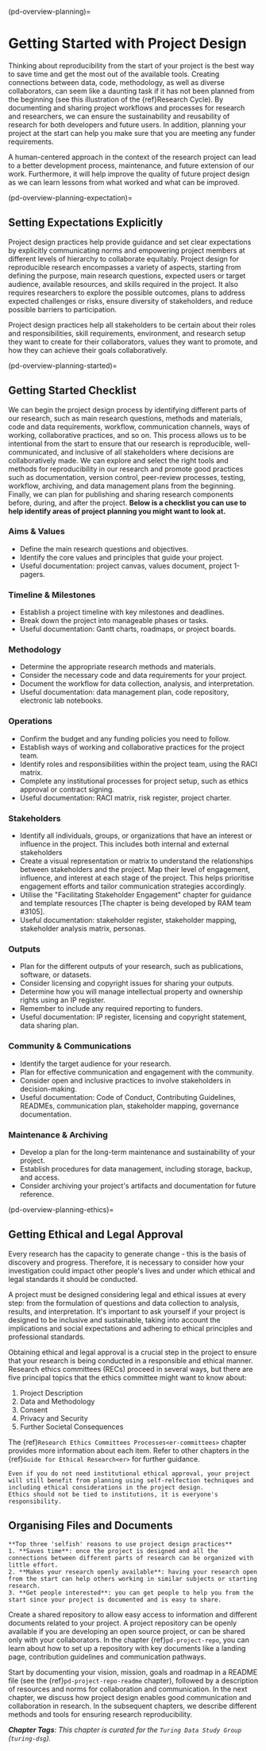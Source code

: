 (pd-overview-planning)=
# Getting Started with Project Design

Thinking about reproducibility from the start of your project is the best way to save time and get the most out of the available tools. 
Creating connections between data, code, methodology, as well as diverse collaborators, can seem like a daunting task if it has not been planned from the beginning (see this illustration of the {ref}Research Cycle<research-cycle>). 
By documenting and sharing project workflows and processes for research and researchers, we can ensure the sustainability and reusability of research for both developers and future users. 
In addition, planning your project at the start can help you make sure that you are meeting any funder requirements.

A human-centered approach in the context of the research project can lead to a better development process, maintenance, and future extension of our work. Furthermore, it will help improve the quality of future project design as we can learn lessons from what worked and what can be improved.

(pd-overview-planning-expectation)=
## Setting Expectations Explicitly

Project design practices help provide guidance and set clear expectations by explicitly communicating norms and empowering project members at different levels of hierarchy to collaborate equitably. 
Project design for reproducible research encompasses a variety of aspects, starting from defining the purpose, main research questions, expected users or target audience, available resources, and skills required in the project. 
It also requires researchers to explore the possible outcomes, plans to address expected challenges or risks, ensure diversity of stakeholders, and reduce possible barriers to participation.

Project design practices help all stakeholders to be certain about their roles and responsibilities, skill requirements, environment, and research setup they want to create for their collaborators, values they want to promote, and how they can achieve their goals collaboratively.

(pd-overview-planning-started)=
## Getting Started Checklist 

We can begin the project design process by identifying different parts of our research, such as main research questions, methods and materials, code and data requirements, workflow, communication channels, ways of working, collaborative practices, and so on. This process allows us to be intentional from the start to ensure that our research is reproducible, well-communicated, and inclusive of all stakeholders where decisions are collaboratively made. We can explore and select the right tools and methods for reproducibility in our research and promote good practices such as documentation, version control, peer-review processes, testing, workflow, archiving, and data management plans from the beginning. Finally, we can plan for publishing and sharing research components before, during, and after the project. **Below is a checklist you can use to help identify areas of project planning you might want to look at.**

### Aims & Values 
* Define the main research questions and objectives.
* Identify the core values and principles that guide your project.
* Useful documentation: project canvas, values document, project 1-pagers.

### Timeline & Milestones 
* Establish a project timeline with key milestones and deadlines.
* Break down the project into manageable phases or tasks.
* Useful documentation: Gantt charts, roadmaps, or project boards.

### Methodology
* Determine the appropriate research methods and materials.
* Consider the necessary code and data requirements for your project.
* Document the workflow for data collection, analysis, and interpretation.
* Useful documentation: data management plan, code repository, electronic lab notebooks.

### Operations 
* Confirm the budget and any funding policies you need to follow.
* Establish ways of working and collaborative practices for the project team.
* Identify roles and responsibilities within the project team, using the RACI matrix.
* Complete any institutional processes for project setup, such as ethics approval or contract signing.
* Useful documentation: RACI matrix, risk register, project charter.

### Stakeholders
* Identify all individuals, groups, or organizations that have an interest or influence in the project. This includes both internal and external stakeholders
* Create a visual representation or matrix to understand the relationships between stakeholders and the project. Map their level of engagement, influence, and interest at each stage of the project. This helps prioritise engagement efforts and tailor communication strategies accordingly.
* Utilise the "Facilitating Stakeholder Engagement" chapter for guidance and template resources [The chapter is being developed by RAM team #3105].
* Useful documentation: stakeholder register, stakeholder mapping, stakeholder analysis matrix, personas.

### Outputs 
* Plan for the different outputs of your research, such as publications, software, or datasets.
* Consider licensing and copyright issues for sharing your outputs.
* Determine how you will manage intellectual property and ownership rights using an IP register.
* Remember to include any required reporting to funders.
* Useful documentation: IP register, licensing and copyright statement, data sharing plan.

### Community & Communications 
* Identify the target audience for your research.
* Plan for effective communication and engagement with the community.
* Consider open and inclusive practices to involve stakeholders in decision-making.
* Useful documentation: Code of Conduct, Contributing Guidelines, READMEs, communication plan, stakeholder mapping, governance documentation.

### Maintenance & Archiving 
* Develop a plan for the long-term maintenance and sustainability of your project.
* Establish procedures for data management, including storage, backup, and access.
* Consider archiving your project's artifacts and documentation for future reference.

(pd-overview-planning-ethics)=
## Getting Ethical and Legal Approval

Every research has the capacity to generate change - this is the basis of discovery and progress. Therefore, it is necessary to consider how your investigation could impact other people's lives and under which ethical and legal standards it should be conducted.

A project must be designed considering legal and ethical issues at every step: from the formulation of questions and data collection to analysis, results, and interpretation. It's important to ask yourself if your project is designed to be inclusive and sustainable, taking into account the implications and social expectations and adhering to ethical principles and professional standards.

Obtaining ethical and legal approval is a crucial step in the project to ensure that your research is being conducted in a responsible and ethical manner. Research ethics committees (RECs) proceed in several ways, but there are five principal topics that the ethics committee might want to know about:

1. Project Description
2. Data and Methodology
3. Consent
4. Privacy and Security
5. Further Societal Consequences

The {ref}`Research Ethics Committees Processes<er-committees>` chapter provides more information about each item. Refer to other chapters in the {ref}`Guide for Ethical Research<er>` for further guidance.

```{warning}
Even if you do not need institutional ethical approval, your project will still benefit from planning using self-relfection techniques and including ethical considerations in the project design. 
Ethics should not be tied to institutions, it is everyone's responsibility. 
```

## Organising Files and Documents

```{note}
**Top three 'selfish' reasons to use project design practices**
1. **Saves time**: once the project is designed and all the connections between different parts of research can be organized with little effort.
2. **Makes your research openly available**: having your research open from the start can help others working in similar subjects or starting research.
3. **Get people interested**: you can get people to help you from the start since your project is documented and is easy to share.
```

Create a shared repository to allow easy access to information and different documents related to your project.
A project repository can be openly available if you are developing an open source project, or can be shared only with your collaborators.
In the chapter {ref}`pd-project-repo`, you can learn about how to set up a repository with key documents like a landing page, contribution guidelines and communication pathways.

Start by documenting your vision, mission, goals and roadmap in a README file (see the {ref}`pd-project-repo-readme` chapter), followed by a description of resources and norms for collaboration and communication.
In the next chapter, we discuss how project design enables good communication and collaboration in research.
In the subsequent chapters, we describe different methods and tools for ensuring research reproducibility.

***Chapter Tags**: This chapter is curated for the `Turing Data Study Group` (`turing-dsg`).*
